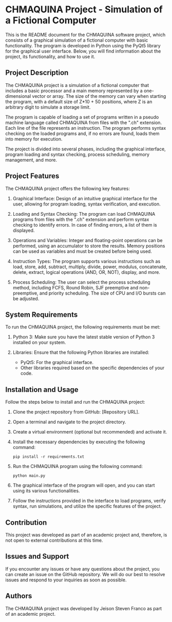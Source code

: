# CHMAQUINA Project - Simulation of a Fictional Computer

This is the README document for the CHMAQUINA software project, which consists of a graphical simulation of a fictional computer with basic functionality. The program is developed in Python using the PyQt5 library for the graphical user interface. Below, you will find information about the project, its functionality, and how to use it.

## Project Description

The CHMAQUINA project is a simulation of a fictional computer that includes a basic processor and a main memory represented by a one-dimensional vector or array. The size of the memory can vary when starting the program, with a default size of Z*10 + 50 positions, where Z is an arbitrary digit to simulate a storage limit.

The program is capable of loading a set of programs written in a pseudo machine language called CHMAQUINA from files with the ".ch" extension. Each line of the file represents an instruction. The program performs syntax checking on the loaded programs and, if no errors are found, loads them into memory for execution.

The project is divided into several phases, including the graphical interface, program loading and syntax checking, process scheduling, memory management, and more.

## Project Features

The CHMAQUINA project offers the following key features:

1. Graphical Interface: Design of an intuitive graphical interface for the user, allowing for program loading, syntax verification, and execution.

2. Loading and Syntax Checking: The program can load CHMAQUINA programs from files with the ".ch" extension and perform syntax checking to identify errors. In case of finding errors, a list of them is displayed.

3. Operations and Variables: Integer and floating-point operations can be performed, using an accumulator to store the results. Memory positions can be used as variables and must be created before being used.

4. Instruction Types: The program supports various instructions such as load, store, add, subtract, multiply, divide, power, modulus, concatenate, delete, extract, logical operations (AND, OR, NOT), display, and more.

5. Process Scheduling: The user can select the process scheduling method, including FCFS, Round Robin, SJF preemptive and non-preemptive, and priority scheduling. The size of CPU and I/O bursts can be adjusted.

## System Requirements

To run the CHMAQUINA project, the following requirements must be met:

1. Python 3: Make sure you have the latest stable version of Python 3 installed on your system.

2. Libraries: Ensure that the following Python libraries are installed:
   - PyQt5: For the graphical interface.
   - Other libraries required based on the specific dependencies of your code.

## Installation and Usage

Follow the steps below to install and run the CHMAQUINA project:

1. Clone the project repository from GitHub: [Repository URL].

2. Open a terminal and navigate to the project directory.

3. Create a virtual environment (optional but recommended) and activate it.

4. Install the necessary dependencies by executing the following command:
   ```
   pip install -r requirements.txt
   ```

5. Run the CHMAQUINA program using the following command:
   ```
   python main.py
   ```

6. The graphical interface of the program will open, and you can start using its various functionalities.

7. Follow the instructions provided in the interface to load programs, verify syntax, run simulations, and utilize the specific features of the project.

## Contribution

This project was developed as part of an academic project and, therefore, is not open to external contributions at this time.

## Issues and Support

If you encounter any issues or have any questions about the project, you can create an issue on the GitHub repository. We will do our best to resolve issues and respond to your inquiries as soon as possible.

## Authors

The CHMAQUINA project was developed by Jeison Steven Franco as part of an academic project.
